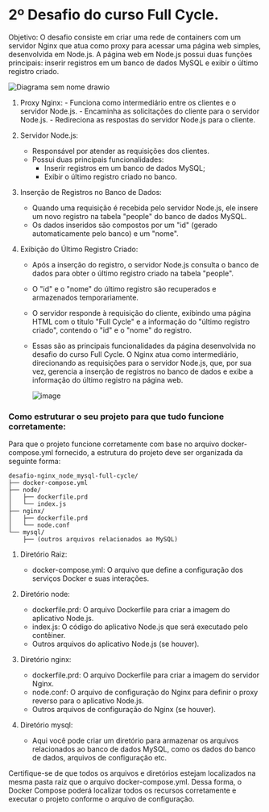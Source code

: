 # 2º Desafio do curso Full Cycle.

Objetivo: O desafio consiste em criar uma rede de containers com um servidor Nginx que atua como proxy para acessar uma página web simples, desenvolvida em Node.js. A página web em Node.js possui duas funções principais: inserir registros em um banco de dados MySQL e exibir o último registro criado.

  ![Diagrama sem nome drawio](https://github.com/diazdiego1/desafio-nginx_node_mysql-full-cycle/assets/140215970/b9de7b85-5aac-4a7c-9d03-699c87a40401)

1. Proxy Nginx:
       - Funciona como intermediário entre os clientes e o servidor Node.js.
       - Encaminha as solicitações do cliente para o servidor Node.js.
       - Redireciona as respostas do servidor Node.js para o cliente.

2. Servidor Node.js:
      - Responsável por atender as requisições dos clientes.
      - Possui duas principais funcionalidades:
           * Inserir registros em um banco de dados MySQL;
           * Exibir o último registro criado no banco.
    
3. Inserção de Registros no Banco de Dados:
      - Quando uma requisição é recebida pelo servidor Node.js, ele insere um novo registro na tabela "people" do banco de dados MySQL.
      - Os dados inseridos são compostos por um "id" (gerado automaticamente pelo banco) e um "nome".

4. Exibição do Último Registro Criado:
      - Após a inserção do registro, o servidor Node.js consulta o banco de dados para obter o último registro criado na tabela "people".
      - O "id" e o "nome" do último registro são recuperados e armazenados temporariamente.
      - O servidor responde à requisição do cliente, exibindo uma página HTML com o título "Full Cycle" e a informação do "último registro criado", contendo o "id" e o "nome" do registro.
      - Essas são as principais funcionalidades da página desenvolvida no desafio do curso Full Cycle. O Nginx atua como intermediário, direcionando as requisições para o servidor Node.js, que, por sua vez, gerencia a inserção de registros no banco de dados e exibe a informação do último registro na página web.

        ![image](https://github.com/diazdiego1/desafio-nginx_node_mysql-full-cycle/assets/140215970/d0e3152f-f891-4d31-9b28-338ed4d6a452)

### Como estruturar o seu projeto para que tudo funcione corretamente:
Para que o projeto funcione corretamente com base no arquivo docker-compose.yml fornecido, a estrutura do projeto deve ser organizada da seguinte forma:
```
desafio-nginx_node_mysql-full-cycle/
├── docker-compose.yml
├── node/
│   ├── dockerfile.prd
│   └── index.js
├── nginx/
│   ├── dockerfile.prd
│   └── node.conf
└── mysql/
    ├── (outros arquivos relacionados ao MySQL)
```
1.  Diretório Raiz:

      - docker-compose.yml: O arquivo que define a configuração dos serviços Docker e suas interações.
    
2. Diretório node:

     - dockerfile.prd: O arquivo Dockerfile para criar a imagem do aplicativo Node.js.
     - index.js: O código do aplicativo Node.js que será executado pelo contêiner.
     - Outros arquivos do aplicativo Node.js (se houver).

3. Diretório nginx:

     - dockerfile.prd: O arquivo Dockerfile para criar a imagem do servidor Nginx.
     - node.conf: O arquivo de configuração do Nginx para definir o proxy reverso para o aplicativo Node.js.
     - Outros arquivos de configuração do Nginx (se houver).

4. Diretório mysql:

     - Aqui você pode criar um diretório para armazenar os arquivos relacionados ao banco de dados MySQL, como os dados do banco de dados, arquivos de configuração etc.

Certifique-se de que todos os arquivos e diretórios estejam localizados na mesma pasta raiz que o arquivo docker-compose.yml. Dessa forma, o Docker Compose poderá localizar todos os recursos corretamente e executar o projeto conforme o arquivo de configuração.
